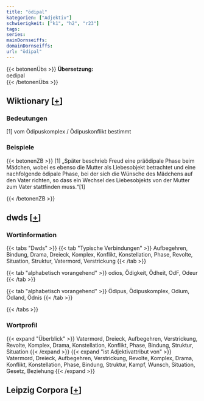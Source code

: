 ```yaml
---
title: "ödipal"
kategorien: ["Adjektiv"]
schwierigkeit: ["k1", "h2", "r23"]
tags:
series:
mainDornseiffs:
domainDornseiffs:
url: "ödipal"
---
```


{{< betonenÜbs >}}
**Übersetzung:**  
oedipal  
{{< /betonenÜbs >}}

## Wiktionary [[+](https://de.wiktionary.org/wiki/ödipal)]

### Bedeutungen
[1] vom Ödipuskomplex / Ödipuskonflikt bestimmt  

### Beispiele
{{< betonenZB >}}
[1] „Später beschrieb Freud eine präödipale Phase beim Mädchen, wobei es ebenso die Mutter als Liebesobjekt betrachtet und eine nachfolgende ödipale Phase, bei der sich die Wünsche des Mädchens auf den Vater richten, so dass ein Wechsel des Liebesobjekts von der Mutter zum Vater stattfinden muss.“[1]  

{{< /betonenZB >}}


## dwds [[+](https://www.dwds.de/wb/ödipal)]

### Wortinformation
{{< tabs "Dwds" >}}
{{< tab "Typische Verbindungen" >}}
Aufbegehren, Bindung, Drama, Dreieck, Komplex, Konflikt, Konstellation, Phase, Revolte, Situation, Struktur, Vatermord, Verstrickung
{{< /tab >}}

{{< tab "alphabetisch vorangehend" >}}
odios, Ödigkeit, Ödheit, OdF, Odeur
{{< /tab >}}

{{< tab "alphabetisch vorangehend" >}}
Ödipus, Ödipuskomplex, Odium, Ödland, Ödnis
{{< /tab >}}

{{< /tabs >}}

### Wortprofil
{{< expand "Überblick" >}} Vatermord, Dreieck, Aufbegehren, Verstrickung, Revolte, Komplex, Drama, Konstellation, Konflikt, Phase, Bindung, Struktur, Situation {{< /expand >}}
{{< expand "ist Adjektivattribut von" >}} Vatermord, Dreieck, Aufbegehren, Verstrickung, Revolte, Komplex, Drama, Konflikt, Konstellation, Phase, Bindung, Struktur, Kampf, Wunsch, Situation, Gesetz, Beziehung {{< /expand >}}

## Leipzig Corpora [[+](https://corpora.uni-leipzig.de/en/res?word=ödipal&corpusId=deu_newscrawl-public_2018)]

